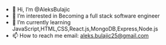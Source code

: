 

- 👋 Hi, I’m @AleksBulajic
- 👀 I’m interested in Becoming a full stack software engineer
- 🌱 I’m currently learning JavaScript,HTML,CSS,React.js,MongoDB,Express,Node.js
- 📫 How to reach me email: aleks.bulajic25@gmail.com


